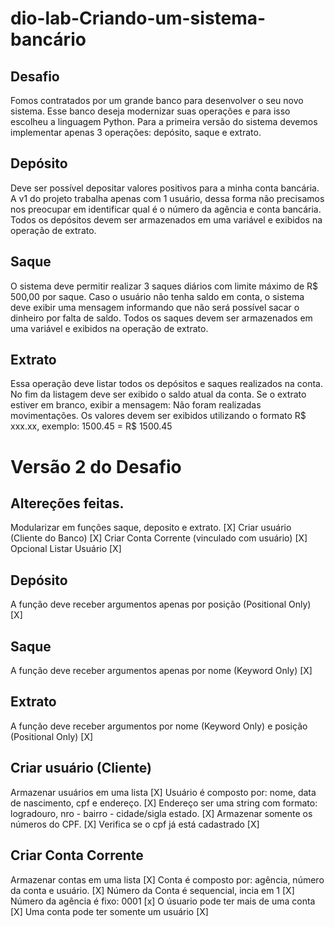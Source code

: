 # dio-lab-Criando-um-sistema-bancário
## Desafio
Fomos contratados por um grande banco para desenvolver o
seu novo sistema. Esse banco deseja modernizar suas
operações e para isso escolheu a linguagem Python. Para a
primeira versão do sistema devemos implementar apenas 3
operações: depósito, saque e extrato.

## Depósito
Deve ser possível depositar valores positivos para a minha
conta bancária. A v1 do projeto trabalha apenas com 1 usuário,
dessa forma não precisamos nos preocupar em identificar qual
é o número da agência e conta bancária. Todos os depósitos
devem ser armazenados em uma variável e exibidos na
operação de extrato.

## Saque
O sistema deve permitir realizar 3 saques diários com limite
máximo de R$ 500,00 por saque. Caso o usuário não tenha
saldo em conta, o sistema deve exibir uma mensagem
informando que não será possível sacar o dinheiro por falta de
saldo. Todos os saques devem ser armazenados em uma
variável e exibidos na operação de extrato.

## Extrato
Essa operação deve listar todos os depósitos e saques
realizados na conta. No fim da listagem deve ser exibido o
saldo atual da conta. Se o extrato estiver em branco, exibir a
mensagem: Não foram realizadas movimentações.
Os valores devem ser exibidos utilizando o formato R$ xxx.xx,
exemplo:
1500.45 = R$ 1500.45

# Versão 2 do Desafio
## Altereções feitas.
Modularizar em funções saque, deposito e extrato. [X]
Criar usuário (Cliente do Banco)                  [X]
Criar Conta Corrente (vinculado com usuário)      [X]
 Opcional Listar Usuário                          [X]

 
## Depósito
A função deve receber argumentos apenas por posição (Positional Only) [X]

## Saque
A função deve receber argumentos apenas por nome (Keyword Only) [X]

## Extrato
A função deve receber argumentos por nome (Keyword Only) e posição (Positional Only) [X]

## Criar usuário (Cliente)
Armazenar usuários em uma lista [X]
Usuário é composto por: nome, data de nascimento, cpf e endereço. [X]
Endereço ser uma string com formato: logradouro, nro - bairro - cidade/sigla estado. [X]
Armazenar somente os números do CPF. [X]
Verifica se o cpf já está cadastrado [X]

## Criar Conta Corrente
Armazenar contas em uma lista [X]
Conta é composto por: agência, número da conta e usuário. [X]
Número da Conta é sequencial, incia em 1 [X]
Número da agência é fixo: 0001 [x]
O úsuario pode ter mais de uma conta [X]
Uma conta pode ter somente um usuário [X]
